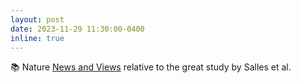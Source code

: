 ```yaml
---
layout: post
date: 2023-11-29 11:30:00-0400
inline: true
---
```


📚 Nature <a href="https://www.nature.com/articles/d41586-023-03536-y" target="_blank" >News and Views</a> relative to the great study by Salles et al.
